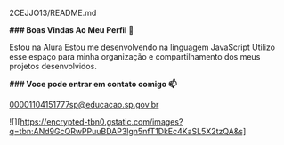 2CEJJO13/README.md

**### Boas Vindas Ao Meu Perfil 💙**

Estou na Alura
Estou me desenvolvendo na linguagem JavaScript
Utilizo esse espaço para minha organização e compartilhamento dos meus projetos desenvolvidos.

**### Voce pode entrar em contato comigo 📫**

00001104151777sp@educacao.sp.gov.br

![][https://encrypted-tbn0.gstatic.com/images?q=tbn:ANd9GcQRwPPuuBDAP3lgn5nfT1DkEc4KaSL5X2tzQA&s]
